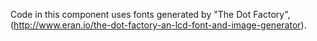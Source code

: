Code in this component uses fonts generated by "The Dot Factory",
(http://www.eran.io/the-dot-factory-an-lcd-font-and-image-generator).
